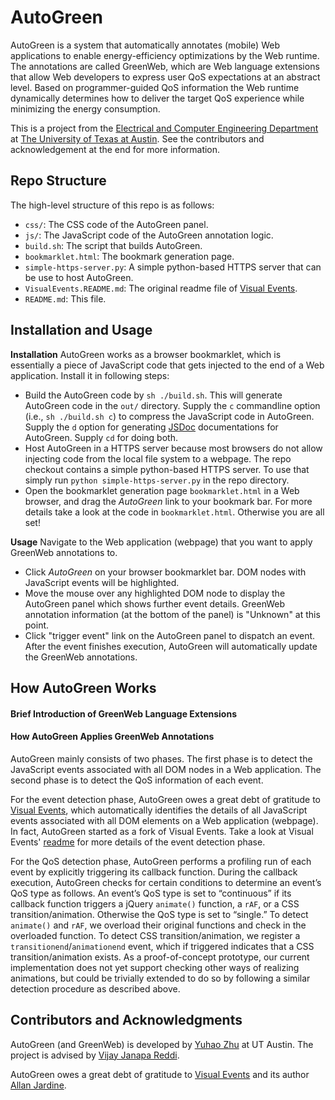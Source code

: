 # AutoGreen

AutoGreen is a system that automatically annotates (mobile) Web applications to enable energy-efficiency optimizations by the Web runtime. The annotations are called GreenWeb, which are Web language extensions that allow Web developers to express user QoS expectations at an abstract level. Based on programmer-guided QoS information the Web runtime dynamically determines how to deliver the target QoS experience while minimizing the energy consumption.

This is a project from the [Electrical and Computer Engineering Department](http://www.ece.utexas.edu/) at [The University of Texas at Austin](http://www.utexas.edu/). See the contributors and acknowledgement at the end for more information.

## Repo Structure

The high-level structure of this repo is as follows:

* `css/`: The CSS code of the AutoGreen panel.
* `js/`: The JavaScript code of the AutoGreen annotation logic.
* `build.sh`: The script that builds AutoGreen.
* `bookmarklet.html`: The bookmark generation page.
* `simple-https-server.py`: A simple python-based HTTPS server that can be use to host AutoGreen.
* `VisualEvents.README.md`: The original readme file of [Visual Events](https://github.com/DataTables/VisualEvent).
* `README.md`: This file.

## Installation and Usage

**Installation** AutoGreen works as a browser bookmarklet, which is essentially a piece of JavaScript code that gets injected to the end of a Web application. Install it in following steps:
* Build the AutoGreen code by `sh ./build.sh`. This will generate AutoGreen code in the `out/` directory. Supply the `c` commandline option (i.e., `sh ./build.sh c`) to compress the JavaScript code in AutoGreen. Supply the `d` option for generating [JSDoc](http://usejsdoc.org/) documentations for AutoGreen. Supply `cd` for doing both.
* Host AutoGreen in a HTTPS server because most browsers do not allow injecting code from the local file system to a webpage. The repo checkout contains a simple python-based HTTPS server. To use that simply run `python simple-https-server.py` in the repo directory.
* Open the bookmarklet generation page `bookmarklet.html` in a Web browser, and drag the *AutoGreen* link to your bookmark bar. For more details take a look at the code in `bookmarklet.html`. Otherwise you are all set!

**Usage** Navigate to the Web application (webpage) that you want to apply GreenWeb annotations to.
* Click *AutoGreen* on your browser bookmarklet bar. DOM nodes with JavaScript events will be highlighted.
* Move the mouse over any highlighted DOM node to display the AutoGreen panel which shows further event details. GreenWeb annotation information (at the bottom of the panel) is "Unknown" at this point.
* Click "trigger event" link on the AutoGreen panel to dispatch an event. After the event finishes execution, AutoGreen will automatically update the GreenWeb annotations.

## How AutoGreen Works

#### Brief Introduction of GreenWeb Language Extensions

#### How AutoGreen Applies GreenWeb Annotations

AutoGreen mainly consists of two phases. The first phase is to detect the JavaScript events associated with all DOM nodes in a Web application. The second phase is to detect the QoS information of each event.

For the event detection phase, AutoGreen owes a great debt of gratitude to <a href="https://github.com/DataTables/VisualEvent">Visual Events</a>, which automatically identifies the details of all JavaScript events associated with all DOM elements on a Web application (webpage). In fact, AutoGreen started as a fork of Visual Events. Take a look at Visual Events' [readme](VisualEvents.README.md) for more details of the event detection phase.

For the QoS detection phase, AutoGreen performs a profiling run of each event by explicitly triggering its callback function. During the callback execution, AutoGreen checks for certain conditions to determine an event’s QoS type as follows. An event’s QoS type is set to “continuous” if its callback function triggers a jQuery `animate()` function, a `rAF`, or a CSS transition/animation. Otherwise the QoS type is set to “single.” To detect `animate()` and `rAF`, we overload their original functions and check in the overloaded function. To detect CSS transition/animation, we register a `transitionend`/`animationend` event, which if triggered indicates that a CSS transition/animation exists. As a proof-of-concept prototype, our current implementation does not yet support checking other ways of realizing animations, but could be trivially extended to do so by following a similar detection procedure as described above.

## Contributors and Acknowledgments

AutoGreen (and GreenWeb) is developed by [Yuhao Zhu](http://yuhaozhu.com/) at UT Austin. The project is advised by [Vijay Janapa Reddi](http://3nity.io/~vj/).

AutoGreen owes a great debt of gratitude to [Visual Events](https://github.com/DataTables/VisualEvent) and its author [Allan Jardine](http://sprymedia.co.uk/about).
